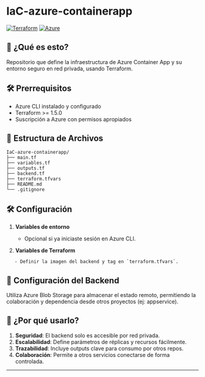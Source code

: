 # IaC-azure-containerapp

[![Terraform](https://img.shields.io/badge/terraform-20232a.svg?style=for-the-badge&logo=terraform&logoColor=6298ff)](https://terraform.io)
[![Azure](https://img.shields.io/badge/Azure-0078D4?style=for-the-badge&logo=microsoftazure&logoColor=white)](https://azure.microsoft.com)

## 🚀 ¿Qué es esto?
Repositorio que define la infraestructura de Azure Container App y su entorno seguro en red privada, usando Terraform.

## 🛠️ Prerrequisitos
- Azure CLI instalado y configurado
- Terraform >= 1.5.0
- Suscripción a Azure con permisos apropiados

## 📁 Estructura de Archivos
```
IaC-azure-containerapp/
├── main.tf
├── variables.tf
├── outputs.tf
├── backend.tf
├── terraform.tfvars
├── README.md
└── .gitignore
```

## 🛠️ Configuración
1. **Variables de entorno**
   - Opcional si ya iniciaste sesión en Azure CLI.

2. **Variables de Terraform**
```
   - Definir la imagen del backend y tag en `terraform.tfvars`.
```

## 🔐 Configuración del Backend
Utiliza Azure Blob Storage para almacenar el estado remoto, permitiendo la colaboración y dependencia desde otros proyectos (ej: appservice).

## 🎯 ¿Por qué usarlo?
1. **Seguridad**: El backend solo es accesible por red privada.
2. **Escalabilidad**: Define parámetros de réplicas y recursos fácilmente.
3. **Trazabilidad**: Incluye outputs clave para consumo por otros repos.
4. **Colaboración**: Permite a otros servicios conectarse de forma controlada.

---
